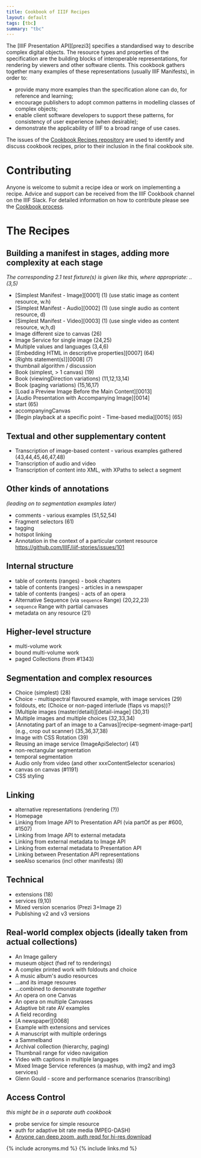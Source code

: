 ```yaml
---
title: Cookbook of IIIF Recipes
layout: default
tags: [tbc]
summary: "tbc"
---
```


The [IIIF Presentation API][prezi3] specifies a standardised way to describe complex digital objects. The resource types and properties of the specification are the building blocks of interoperable representations, for rendering by viewers and other software clients. This cookbook gathers together many examples of these representations (usually IIIF Manifests), in order to:

* provide many more examples than the specification alone can do, for reference and learning;
* encourage publishers to adopt common patterns in modelling classes of complex objects;
* enable client software developers to support these patterns, for consistency of user experience (when desirable);
* demonstrate the applicability of IIIF to a broad range of use cases.

The issues of the [Cookbook Recipes repository](https://github.com/IIIF/cookbook-recipes/issues) are used to identify and discuss cookbook recipes, prior to their inclusion in the final cookbook site.

# Contributing

Anyone is welcome to submit a recipe idea or work on implementing a recipe. Advice and support can be received from the IIIF Cookbook channel on the IIIF Slack. For detailed information on how to contribute please see the [Cookbook process](recipe/).

# The Recipes

## Building a manifest in stages, adding more complexity at each stage

_The corresponding 2.1 test fixture(s) is given like this, where appropriate: ..(3,5)_

* [Simplest Manifest - Image][0001] (1) (use static image as content resource, w.h)
* [Simplest Manifest - Audio][0002] (1) (use single audio as content resource, d)
* [Simplest Manifest - Video][0003] (1) (use single video as content resource, w,h,d)
* Image different size to canvas (26)
* Image Service for single image (24,25)
* Multiple values and languages (3,4,6)
* [Embedding HTML in descriptive properties][0007] (64)
* [Rights statement\(s\)][0008] (7)
* thumbnail algorithm / discussion
* Book (simplest, > 1 canvas) (19)
* Book (viewingDirection variations) (11,12,13,14)
* Book (paging variations) (15,16,17) 
* [Load a Preview Image Before the Main Content][0013]
* [Audio Presentation with Accompanying Image][0014]
* start (65)
* accompanyingCanvas
* [Begin playback at a specific point - Time-based media][0015] (65)

## Textual and other supplementary content

* Transcription of image-based content - various examples gathered (43,44,45,46,47,48)
* Transcription of audio and video
* Transcription of content into XML, with XPaths to select a segment

## Other kinds of annotations
_(leading on to segmentation examples later)_

* comments - various examples (51,52,54)
* Fragment selectors (61)
* tagging
* hotspot linking
* Annotation in the context of a particular content resource https://github.com/IIIF/iiif-stories/issues/101

## Internal structure

* table of contents (ranges) - book chapters
* table of contents (ranges) - articles in a newspaper
* table of contents (ranges) - acts of an opera
* Alternative Sequence (via `sequence` Range) (20,22,23)
* `sequence` Range with partial canvases
* metadata on any resource (21)

## Higher-level structure

* multi-volume work
* bound multi-volume work
* paged Collections (from #1343)

## Segmentation and complex resources

* Choice (simplest) (28)
* Choice - multispectral flavoured example, with image services (29)
* foldouts, etc (Choice or non-paged interlude (flaps vs maps))?
* [Multiple images (master/detail)][detail-image] (30,31)
* Multiple images and multiple choices (32,33,34)
* [Annotating part of an image to a Canvas][recipe-segment-image-part] (e.g., crop out scanner) (35,36,37,38)
* Image with CSS Rotation (39)
* Reusing an image service (ImageApiSelector) (41)
* non-rectangular segmentation
* temporal segmentation
* Audio only from video (and other xxxContentSelector scenarios)
* canvas on canvas (#1191)
* CSS styling

## Linking

* alternative representations (rendering (?))
* Homepage
* Linking from Image API to Presentation API (via partOf as per #600, #1507)
* Linking from Image API to external metadata
* Linking from external metadata to Image API
* Linking from external metadata to Presentation API
* Linking between Presentation API representations
* seeAlso scenarios (incl other manifests) (8)

## Technical

* extensions (18)
* services (9,10)
* Mixed version scenarios (Prezi 3+Image 2)
* Publishing v2 and v3 versions

## Real-world complex objects (ideally taken from actual collections)

* An Image gallery
* museum object (fwd ref to renderings)
* A complex printed work with foldouts and choice
* A music album's audio resources
* ...and its image resoures
* ...combined to demonstrate _together_
* An opera on one Canvas
* An opera on multiple Canvases
* Adaptive bit rate AV examples
* A field recording
* [A newspaper][0068]
* Example with extensions and services
* A manuscript with multiple orderings
* a Sammelband
* Archival collection (hierarchy, paging)
* Thumbnail range for video navigation
* Video with captions in multiple languages
* Mixed Image Service references (a mashup, with img2 and img3 services)
* Glenn Gould - score and performance scenarios (transcribing)

## Access Control
_this might be in a separate auth cookbook_

* probe service for simple resource
* auth for adaptive bit rate media (MPEG-DASH)
* [Anyone can deep zoom, auth reqd for hi-res download](https://digirati-co-uk.github.io/iiif-auth-client/?image=https://iiifauth.digtest.co.uk/img/11_kitty_joyner.jpg/info.json)

{% include acronyms.md %}
{% include links.md %}
